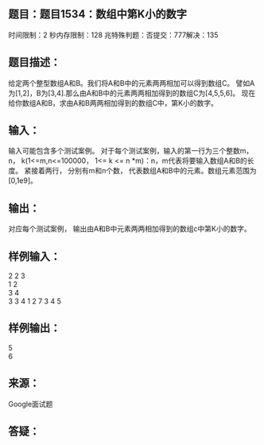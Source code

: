 题目：题目1534：数组中第K小的数字
-----------
时间限制：2 秒内存限制：128 兆特殊判题：否提交：777解决：135

题目描述：
-----------
给定两个整型数组A和B。我们将A和B中的元素两两相加可以得到数组C。
譬如A为[1,2]，B为[3,4].那么由A和B中的元素两两相加得到的数组C为[4,5,5,6]。
现在给你数组A和B，求由A和B两两相加得到的数组C中，第K小的数字。

输入：
-----------
输入可能包含多个测试案例。
对于每个测试案例，输入的第一行为三个整数m，n， k(1<=m,n<=100000， 1<= k <= n *m)：n，m代表将要输入数组A和B的长度。
紧接着两行， 分别有m和n个数， 代表数组A和B中的元素。数组元素范围为[0,1e9]。

输出：
-----------
对应每个测试案例，
输出由A和B中元素两两相加得到的数组c中第K小的数字。

样例输入：
-----------
2 2 3  
1 2  
3 4  
3 3 4 
1 2 7 
3 4 5 

样例输出：
-----------
5  
6  

来源：
-----------
Google面试题

答疑：
-----------
